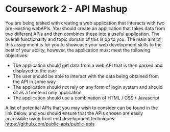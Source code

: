 # Coursework 2 - API Mashup
You are being tasked with creating a web application that interacts with two pre-existing webAPIs. You should create an application that takes data from two different APIs and then combines these into a useful application. The overall functionality and topic domain of this is up to you. The main aim of this assignment is for you to showcase your web development skills to the best of your ability, however, the application must meet the following objectives:

-	The application should get data from a web API that is then parsed and displayed to the user
-	The user should be able to interact with the data being obtained from the API in some way
-	The application should not rely on any form of login system and should sit as a frontend only application
-	The application should use a combination of HTML / CSS / Javascript

A list of potential APIs that you may wish to consider can be found in the link below, and you should ensure that the APIs chosen are easily accessible using front end development techniques:
https://github.com/public-apis/public-apis
